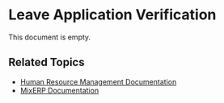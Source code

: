 # Leave Application Verification

This document is empty.

## Related Topics
* [Human Resource Management Documentation](index.md)
* [MixERP Documentation](../index.md)
